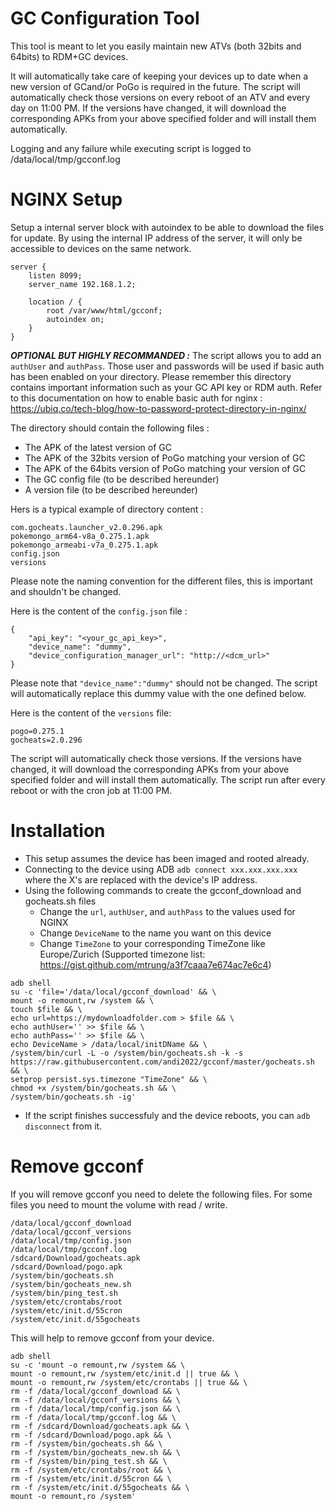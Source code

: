# GC Configuration Tool

This tool is meant to let you easily maintain new ATVs (both 32bits and 64bits) to RDM+GC devices.

It will automatically take care of keeping your devices up to date when a new version of GCand/or PoGo is required in the future.
The script will automatically check those versions on every reboot of an ATV and every day on 11:00 PM. If the versions have changed, it will download the corresponding APKs from your above specified folder and will install them automatically.

Logging and any failure while executing script is logged to /data/local/tmp/gcconf.log

# NGINX Setup

Setup a internal server block with autoindex to be able to download the files for update. By using the internal IP address of the server, it will only be accessible to devices on the same network.
```
server {
    listen 8099;
    server_name 192.168.1.2;

    location / {
        root /var/www/html/gcconf;
        autoindex on;
    }
}
```
***OPTIONAL BUT HIGHLY RECOMMANDED :***
The script allows you to add an `authUser` and `authPass`. Those user and passwords will be used if basic auth has been enabled on your directory. 
Please remember this directory contains important information such as your GC API key or RDM auth.
Refer to this documentation on how to enable basic auth for nginx : https://ubiq.co/tech-blog/how-to-password-protect-directory-in-nginx/


The directory should contain the following files :

- The APK of the latest version of GC
- The APK of the 32bits version of PoGo matching your version of GC
- The APK of the 64bits version of PoGo matching your version of GC
- The GC config file (to be described hereunder)
- A version file (to be described hereunder)

Hers is a typical example of directory content :

```
com.gocheats.launcher_v2.0.296.apk
pokemongo_arm64-v8a_0.275.1.apk
pokemongo_armeabi-v7a_0.275.1.apk
config.json
versions
```
Please note the naming convention for the different files, this is important and shouldn't be changed.

Here is the content of the `config.json` file :

```
{
    "api_key": "<your_gc_api_key>",
    "device_name": "dummy",
    "device_configuration_manager_url": "http://<dcm_url>"
}
```
Please note that `"device_name":"dummy"` should not be changed. The script will automatically replace this dummy value with the one defined below.

Here is the content of the `versions` file:
```
pogo=0.275.1
gocheats=2.0.296
```
The script will automatically check those versions. If the versions have changed, it will download the corresponding APKs from your above specified folder and will install them automatically.
The script run after every reboot or with the cron job at 11:00 PM.
# Installation
 - This setup assumes the device has been imaged and rooted already.
 - Connecting to the device using ADB `adb connect xxx.xxx.xxx.xxx` where the X's are replaced with the device's IP address.
 - Using the following commands to create the gcconf_download and gocheats.sh files
   - Change the `url`, `authUser`, and `authPass` to the values used for NGINX
   - Change `DeviceName` to the name you want on this device
   - Change `TimeZone` to your corresponding  TimeZone like Europe/Zurich (Supported timezone list: https://gist.github.com/mtrung/a3f7caaa7e674ac7e6c4)
```
adb shell 
su -c 'file='/data/local/gcconf_download' && \
mount -o remount,rw /system && \
touch $file && \
echo url=https://mydownloadfolder.com > $file && \
echo authUser='' >> $file && \
echo authPass='' >> $file && \
echo DeviceName > /data/local/initDName && \
/system/bin/curl -L -o /system/bin/gocheats.sh -k -s https://raw.githubusercontent.com/andi2022/gcconf/master/gocheats.sh && \
setprop persist.sys.timezone "TimeZone" && \
chmod +x /system/bin/gocheats.sh && \
/system/bin/gocheats.sh -ig'
```
 - If the script finishes successfuly and the device reboots, you can `adb disconnect` from it.
# Remove gcconf
If you will remove gcconf you need to delete the following files. For some files you need to mount the volume with read / write.
```
/data/local/gcconf_download
/data/local/gcconf_versions
/data/local/tmp/config.json
/data/local/tmp/gcconf.log
/sdcard/Download/gocheats.apk
/sdcard/Download/pogo.apk
/system/bin/gocheats.sh
/system/bin/gocheats_new.sh
/system/bin/ping_test.sh
/system/etc/crontabs/root
/system/etc/init.d/55cron
/system/etc/init.d/55gocheats
```
This will help to remove gcconf from your device.
```
adb shell
su -c 'mount -o remount,rw /system && \
mount -o remount,rw /system/etc/init.d || true && \
mount -o remount,rw /system/etc/crontabs || true && \
rm -f /data/local/gcconf_download && \
rm -f /data/local/gcconf_versions && \
rm -f /data/local/tmp/config.json && \
rm -f /data/local/tmp/gcconf.log && \
rm -f /sdcard/Download/gocheats.apk && \
rm -f /sdcard/Download/pogo.apk && \
rm -f /system/bin/gocheats.sh && \
rm -f /system/bin/gocheats_new.sh && \
rm -f /system/bin/ping_test.sh && \
rm -f /system/etc/crontabs/root && \
rm -f /system/etc/init.d/55cron && \
rm -f /system/etc/init.d/55gocheats && \
mount -o remount,ro /system'
```